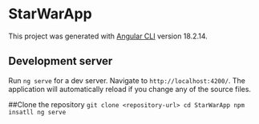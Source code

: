 # StarWarApp

This project was generated with [Angular CLI](https://github.com/angular/angular-cli) version 18.2.14.

## Development server

Run `ng serve` for a dev server. Navigate to `http://localhost:4200/`. The application will automatically reload if you change any of the source files.


##Clone the repository
`git clone <repository-url>
cd StarWarApp
npm insatll
ng serve`

